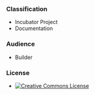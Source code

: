 ### Classification

* <i class="fas fa-egg" style="color:#233e81;"></i> Incubator Project
* <i class="fas fa-book" style="color:#233e81;"></i> Documentation

### Audience

* <i class="fas fa-toolbox" style="color:#233e81;"></i> Builder

### License

* [![Creative Commons License][image]](https://creativecommons.org/licenses/by-sa/4.0/ "CC BY-SA 4.0")

[image]: https://licensebuttons.net/l/by-sa/4.0/88x31.png
